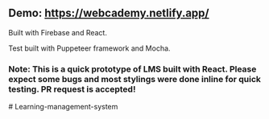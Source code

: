## Demo: https://webcademy.netlify.app/

Built with Firebase and React.

Test built with Puppeteer framework and Mocha.


### Note: This is a quick prototype of LMS built with React. Please expect some bugs and most stylings were done inline for quick testing. PR request is accepted!
#   L e a r n i n g - m a n a g e m e n t - s y s t e m  
 